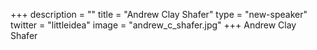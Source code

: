 +++
description = ""
title = "Andrew Clay Shafer"
type = "new-speaker"
twitter = "littleidea"
image = "andrew_c_shafer.jpg"
+++
Andrew Clay Shafer